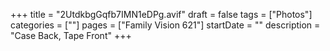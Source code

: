 +++
title = "2UtdkbgGqfb7IMN1eDPg.avif"
draft = false
tags = ["Photos"]
categories = [""]
pages = ["Family Vision 621"]
startDate = ""
description = "Case Back, Tape Front"
+++
